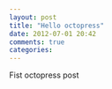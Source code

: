 ```yaml
---
layout: post
title: "Hello octopress"
date: 2012-07-01 20:42
comments: true
categories: 
---
```

Fist octopress post
